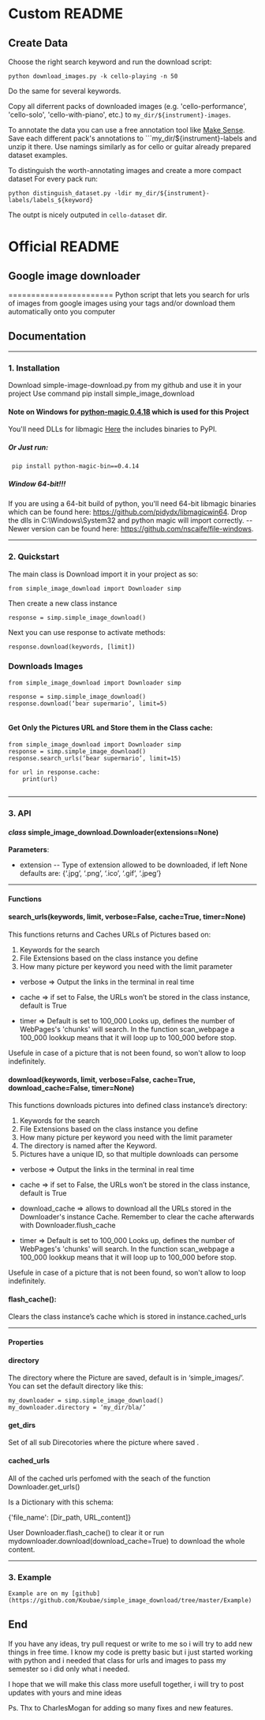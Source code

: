 # Custom README

## Create Data
Choose the right search keyword and run the download script:

```
python download_images.py -k cello-playing -n 50
```

Do the same for several keywords.

Copy all diferrent packs of downloaded images (e.g. 'cello-performance', 'cello-solo', 'cello-with-piano', etc.) to ```my_dir/${instrument}-images```.

To annotate the data you can use a free annotation tool like [Make Sense](https://www.makesense.ai/).
Save each different pack's annotations to ```my_dir/${instrument}-labels and unzip it there.
Use namings similarly as for cello or guitar already prepared dataset examples.

To distinguish the worth-annotating images and create a more compact dataset For every pack run:
```
python distinguish_dataset.py -ldir my_dir/${instrument}-labels/labels_${keyword}
```
The outpt is nicely outputed in ```cello-dataset``` dir.

# Official README

## Google image downloader
=======================
Python script that lets you search for urls of images from google images using your tags and/or download them automatically onto you computer


## Documentation
-------------

### 1. Installation

Download simple-image-download.py from my github and use it in your project
Use command pip install simple_image_download

#### Note on Windows for [python-magic 0.4.18](https://pypi.org/project/python-magic/) which is used for this Project
You'll need DLLs for libmagic [Here](https://pypi.python.org/pypi/python-magic-bin/0.4.14)  the includes binaries to PyPI.
##### **Or Just run:**
``` pip install python-magic-bin==0.4.14```
##### Window 64-bit!!!
If you are using a 64-bit build of python, you'll need 64-bit libmagic binaries which can be found here: https://github.com/pidydx/libmagicwin64. 
Drop the dlls in C:\Windows\System32 and python magic will import correctly.
-- Newer version can be found here: https://github.com/nscaife/file-windows.


---------------------------------------------------------------------------------------------------------------

### 2. Quickstart

The main class is  Download import it in your project as so:
```
from simple_image_download import Downloader simp 
```
Then create a new class instance
```
response = simp.simple_image_download()
```
Next you can use response to activate methods:
```
response.download(keywords, [limit])
```
 
### Downloads Images
```
from simple_image_download import Downloader simp 
 
response = simp.simple_image_download()
response.download(‘bear supermario’, limit=5)
 
```
#### Get Only the Pictures URL and Store them in the Class cache:

```
from simple_image_download import Downloader simp 
response = simp.simple_image_download()
response.search_urls(‘bear supermario’, limit=15)
 
for url in response.cache:
    print(url)
 
```
 
---------------------------------------------------------------------------------------------------------------
 
### 3. API
 
#### *class* simple_image_download.Downloader(extensions=None)
 
**Parameters**:
* extension -- Type of extension allowed to be downloaded, if left None defaults are:
 {‘.jpg’, ‘.png’, ‘.ico’, ‘.gif’, ‘.jpeg’}
 
-------------------------------------------------------------

#### Functions
 
#### search_urls(keywords, limit, verbose=False, cache=True, timer=None)
 
This functions returns and Caches URLs of Pictures based on:
 
1. Keywords for the search
2. File Extensions based on the class instance you define
3. How many picture per keyword you need with the limit parameter
 
* verbose => Output the links in the terminal in real time

* cache => if set to False, the URLs won’t be stored in the class instance, default is True

* timer => Default is set to 100_000 Looks up, defines the number of WebPages's 'chunks' will search. In the function scan_webpage a 100_000 lookkup means that it will loop up to 100_000 before stop.

Usefule in case of a picture that is not been found, so won't allow to loop indefinitely.
 
#### download(keywords, limit, verbose=False, cache=True, download_cache=False, timer=None)

This functions downloads pictures into defined class instance’s directory:
 
1. Keywords for the search
2. File Extensions based on the class instance you define
3. How many picture per keyword you need with the limit parameter
4. The directory is named after the Keyword.
5. Pictures have a unique ID, so that multiple downloads can persome
 
* verbose => Output the links in the terminal in real time

* cache => if set to False, the URLs won’t be stored in the class instance, default is True

* download_cache => allows to download all the URLs stored in the Downloader's instance Cache. Remember to clear the cache afterwards with Downloader.flush_cache

* timer => Default is set to 100_000 Looks up, defines the number of WebPages's 'chunks' will search. In the function scan_webpage a 100_000 lookkup means that it will loop up to 100_000 before stop.

Usefule in case of a picture that is not been found, so won't allow to loop indefinitely.
 
#### flash_cache():
 
Clears the class instance’s cache which is stored in instance.cached_urls

-------------------------------------------------------------
 
#### Properties
 
#### directory
 
The directory where the Picture are saved, default is in ‘simple_images/’.
You can set the default directory like this:
```
my_downloader = simp.simple_image_download()
my_downloader.directory = ‘my_dir/bla/’

```

#### get_dirs


Set of all sub Direcotories where the picture where saved .
 
#### cached_urls

 
All of the cached urls perfomed with the seach of the function Downloader.get_urls()

Is a Dictionary with this schema:

{'file_name': [Dir_path, URL_content]}
 
User Downloader.flash_cache() to clear it or run mydownloader.download(download_cache=True)
to download the whole content.

---------------------------------------------------------------------------------------------------------------


### 3. Example

	
	Example are on my [github](https://github.com/Koubae/simple_image_download/tree/master/Example) 
	
End
---

If you have any ideas, try pull request or write to me so i will try to add new things in free time.
I know my code is pretty basic but i just started working with python and i needed that class for urls and images to pass my semester so i did only
what i needed. 

I hope that we will make this class more usefull together, i will try to post updates with yours and mine ideas

Ps. Thx to CharlesMogan for adding so many fixes and new features.
